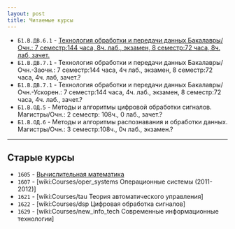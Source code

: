```yaml
---
layout: post
title: Читаемые курсы
---
```


* `Б1.В.ДВ.6.1` - [Технология обработки и передачи данных Бакалавры/Очн.: 7 семестр:144 часа, 8ч. лаб., экзамен, 8 семестр:72 часа, 8ч. лаб, зачет.](/courses_content/b1_v_dv_6_1)
* `Б1.В.ДВ.7.1` - Технология обработки и передачи данных Бакалавры/Очн.-Заочн.: 7 семестр:144 часа, 4ч лаб., экзамен, 8 семестр:72 часа, 4ч. лаб, зачет.?
* `Б1.В.ДВ.7.1` - Технология обработки и передачи данных Бакалавры/Очн.-Ускорен.: 7 семестр:144 часа, 4ч. лаб., экзамен, 8 семестр:72 часа, 4ч. лаб., зачет.?
* `Б1.В.ОД.5` - Методы и алгоритмы цифровой обработки сигналов. Магистры/Очн.: 2 семестр: 108ч., 0 лаб., зачет.?
* `Б1.В.ОД.6` - Методы и алгоритмы распознавания и обработки данных. Магистры/Очн.: 3 семестр:108ч., 0ч лаб., экзамен.?

-----

## Старые курсы
 * `1605` - [Вычислительная математика](http://it6-1605.narod.ru/)
 * `1607` - [wiki:Courses/oper_systems Операционные системы (2011-2012)]
 * `1621` - [wiki:Courses/tau Теория автоматического управления]
 * `1622` - [wiki:Courses/dsp Цифровая обработка сигналов]
 * `1629` - [wiki:Courses/new_info_tech Современные информационные технологии]